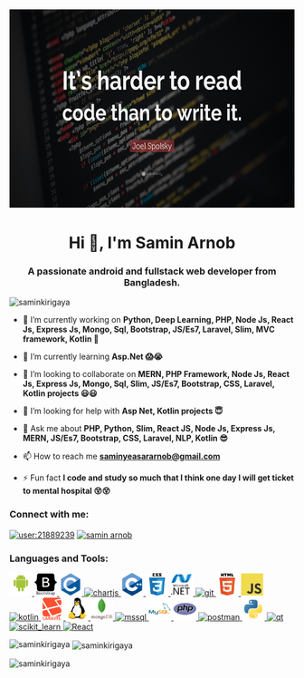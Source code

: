 ## <img src="Prodis.jpg" width="1940" height="350">
<h1 align="center">Hi 👋, I'm Samin Arnob</h1>
<h3 align="center">A passionate android and fullstack web developer from Bangladesh.</h3>

<p align="left"> <img src="https://komarev.com/ghpvc/?username=saminkirigaya&label=Profile%20views&color=0e75b6&style=flat" alt="saminkirigaya" /> </p>

- 🔭 I’m currently working on **Python, Deep Learning, PHP, Node Js, React Js, Express Js, Mongo, Sql, Bootstrap, JS/Es7, Laravel, Slim, MVC framework, Kotlin 🧐**

- 🌱 I’m currently learning **Asp.Net 😱😭**

- 👯 I’m looking to collaborate on **MERN, PHP Framework, Node Js, React Js, Express Js, Mongo, Sql, Slim, JS/Es7, Bootstrap, CSS, Laravel, Kotlin projects 😃😃**

- 🤝 I’m looking for help with **Asp Net, Kotlin projects 😇**

- 💬 Ask me about **PHP, Python, Slim, React JS, Node Js, Express Js, MERN, JS/Es7, Bootstrap, CSS, Laravel, NLP, Kotlin 😎**

- 📫 How to reach me **saminyeasararnob@gmail.com**

- ⚡ Fun fact **I code and study so much that I think one day I will get ticket to mental hospital 😵😵**

<h3 align="left">Connect with me:</h3>
<p align="left">
<a href="https://stackoverflow.com/users/user:21889239" target="blank"><img align="center" src="https://raw.githubusercontent.com/rahuldkjain/github-profile-readme-generator/master/src/images/icons/Social/stack-overflow.svg" alt="user:21889239" height="30" width="40" /></a>
<a href="https://fb.com/samin arnob" target="blank"><img align="center" src="https://raw.githubusercontent.com/rahuldkjain/github-profile-readme-generator/master/src/images/icons/Social/facebook.svg" alt="samin arnob" height="30" width="40" /></a>
</p>

<h3 align="left">Languages and Tools:</h3>
<p align="left"> <a href="https://developer.android.com" target="_blank" rel="noreferrer"> <img src="https://raw.githubusercontent.com/devicons/devicon/master/icons/android/android-original-wordmark.svg" alt="android" width="40" height="40"/> </a> <a href="https://getbootstrap.com" target="_blank" rel="noreferrer"> <img src="https://raw.githubusercontent.com/devicons/devicon/master/icons/bootstrap/bootstrap-plain-wordmark.svg" alt="bootstrap" width="40" height="40"/> </a> <a href="https://www.cprogramming.com/" target="_blank" rel="noreferrer"> <img src="https://raw.githubusercontent.com/devicons/devicon/master/icons/c/c-original.svg" alt="c" width="40" height="40"/> </a> <a href="https://www.chartjs.org" target="_blank" rel="noreferrer"> <img src="https://www.chartjs.org/media/logo-title.svg" alt="chartjs" width="40" height="40"/> </a> <a href="https://www.w3schools.com/cpp/" target="_blank" rel="noreferrer"> <img src="https://raw.githubusercontent.com/devicons/devicon/master/icons/cplusplus/cplusplus-original.svg" alt="cplusplus" width="40" height="40"/> </a> <a href="https://www.w3schools.com/css/" target="_blank" rel="noreferrer"> <img src="https://raw.githubusercontent.com/devicons/devicon/master/icons/css3/css3-original-wordmark.svg" alt="css3" width="40" height="40"/> </a> <a href="https://dotnet.microsoft.com/" target="_blank" rel="noreferrer"> <img src="https://raw.githubusercontent.com/devicons/devicon/master/icons/dot-net/dot-net-original-wordmark.svg" alt="dotnet" width="40" height="40"/> </a> <a href="https://git-scm.com/" target="_blank" rel="noreferrer"> <img src="https://www.vectorlogo.zone/logos/git-scm/git-scm-icon.svg" alt="git" width="40" height="40"/> </a> <a href="https://www.w3.org/html/" target="_blank" rel="noreferrer"> <img src="https://raw.githubusercontent.com/devicons/devicon/master/icons/html5/html5-original-wordmark.svg" alt="html5" width="40" height="40"/> </a> <a href="https://developer.mozilla.org/en-US/docs/Web/JavaScript" target="_blank" rel="noreferrer"> <img src="https://raw.githubusercontent.com/devicons/devicon/master/icons/javascript/javascript-original.svg" alt="javascript" width="40" height="40"/> </a> <a href="https://kotlinlang.org" target="_blank" rel="noreferrer"> <img src="https://www.vectorlogo.zone/logos/kotlinlang/kotlinlang-icon.svg" alt="kotlin" width="40" height="40"/> </a> <a href="https://laravel.com/" target="_blank" rel="noreferrer"> <img src="https://raw.githubusercontent.com/devicons/devicon/master/icons/laravel/laravel-plain-wordmark.svg" alt="laravel" width="40" height="40"/> </a> <a href="https://www.linux.org/" target="_blank" rel="noreferrer"> <img src="https://raw.githubusercontent.com/devicons/devicon/master/icons/linux/linux-original.svg" alt="linux" width="40" height="40"/> </a> <a href="https://www.mongodb.com/" target="_blank" rel="noreferrer"> <img src="https://raw.githubusercontent.com/devicons/devicon/master/icons/mongodb/mongodb-original-wordmark.svg" alt="mongodb" width="40" height="40"/> </a> <a href="https://www.microsoft.com/en-us/sql-server" target="_blank" rel="noreferrer"> <img src="https://www.svgrepo.com/show/303229/microsoft-sql-server-logo.svg" alt="mssql" width="40" height="40"/> </a> <a href="https://www.mysql.com/" target="_blank" rel="noreferrer"> <img src="https://raw.githubusercontent.com/devicons/devicon/master/icons/mysql/mysql-original-wordmark.svg" alt="mysql" width="40" height="40"/> </a> <a href="https://www.php.net" target="_blank" rel="noreferrer"> <img src="https://raw.githubusercontent.com/devicons/devicon/master/icons/php/php-original.svg" alt="php" width="40" height="40"/> </a> <a href="https://postman.com" target="_blank" rel="noreferrer"> <img src="https://www.vectorlogo.zone/logos/getpostman/getpostman-icon.svg" alt="postman" width="40" height="40"/> </a> <a href="https://www.python.org" target="_blank" rel="noreferrer"> <img src="https://raw.githubusercontent.com/devicons/devicon/master/icons/python/python-original.svg" alt="python" width="40" height="40"/> </a> <a href="https://www.qt.io/" target="_blank" rel="noreferrer"> <img src="https://upload.wikimedia.org/wikipedia/commons/0/0b/Qt_logo_2016.svg" alt="qt" width="40" height="40"/> </a> <a href="https://scikit-learn.org/" target="_blank" rel="noreferrer"> <img src="https://upload.wikimedia.org/wikipedia/commons/0/05/Scikit_learn_logo_small.svg" alt="scikit_learn" width="40" height="40"/> </a> <a href="https://react.dev" target="_blank" rel="noreferrer"> <img style="object-fit:contain;" src="https://img.icons8.com/?size=512&id=wPohyHO_qO1a&format=png" alt="React" width="40" height="40"/> </a> </p>

<p><img align="left" src="https://github-readme-stats.vercel.app/api/top-langs?username=saminkirigaya&show_icons=true&locale=en&layout=compact" alt="saminkirigaya" /></p>

<p>&nbsp;<img align="center" src="https://github-readme-stats.vercel.app/api?username=saminkirigaya&show_icons=true&locale=en" alt="saminkirigaya" /></p>

<p><img align="center" src="https://github-readme-streak-stats.herokuapp.com/?user=saminkirigaya&" alt="saminkirigaya" /></p>
